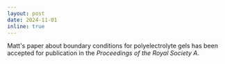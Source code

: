 ```yaml
---
layout: post
date: 2024-11-01
inline: true
---
```

Matt's paper about boundary conditions for polyelectrolyte gels has been accepted for publication in the *Proceedings of the Royal Society A*.